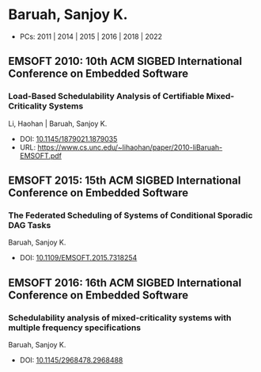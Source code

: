 # Baruah, Sanjoy K.

* PCs: 2011 | 2014 | 2015 | 2016 | 2018 | 2022

## EMSOFT 2010: 10th ACM SIGBED International Conference on Embedded Software

### Load-Based Schedulability Analysis of Certifiable Mixed-Criticality Systems
Li, Haohan | Baruah, Sanjoy K.
* DOI: [10.1145/1879021.1879035](https://doi.org/10.1145/1879021.1879035)
* URL: <https://www.cs.unc.edu/~lihaohan/paper/2010-liBaruah-EMSOFT.pdf>

## EMSOFT 2015: 15th ACM SIGBED International Conference on Embedded Software

### The Federated Scheduling of Systems of Conditional Sporadic DAG Tasks
Baruah, Sanjoy K.
* DOI: [10.1109/EMSOFT.2015.7318254](https://doi.org/10.1109/EMSOFT.2015.7318254)

## EMSOFT 2016: 16th ACM SIGBED International Conference on Embedded Software

### Schedulability analysis of mixed-criticality systems with multiple frequency specifications
Baruah, Sanjoy K.
* DOI: [10.1145/2968478.2968488](https://doi.org/10.1145/2968478.2968488)

